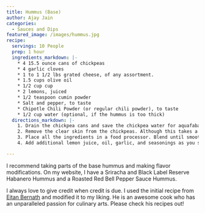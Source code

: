 ```yaml
---
title: Hummus (Base)
author: Ajay Jain
categories:
  - Sauces and Dips
featured_image: /images/hummus.jpg
recipe:
  servings: 10 People
  prep: 1 hour
  ingredients_markdown: |-
    * 4 15.5 ounce cans of chickpeas
    * 4 garlic cloves
    * 1 to 1 1/2 lbs grated cheese, of any assortment.
    * 1.5 cups olive oil
    * 1/2 cup cup
    * 2 lemons, juiced
    * 1/2 teaspoon cumin powder
    * Salt and pepper, to taste
    * Chipotle Chili Powder (or regular chili powder), to taste
    * 1/2 cup water (optional, if the hummus is too thick)
  directions_markdown: |-
    1. Drain the chickpea cans and save the chickpea water for aquafaba if you wish to use it for other recipes.
    2. Remove the clear skin from the chickpeas. Although this takes a while, it results in a much smoother and creamier texture.
    3. Place all the ingredients in a food processor. Blend until smooth and creamy.
    4. Add additional lemon juice, oil, garlic, and seasonings as you see fit.

---
```

I recommend taking parts of the base hummus and making flavor modifications. On my website, I have a Sriracha and Black Label Reserve Habanero Hummus and a Roasted Red Bell Pepper Sauce Hummus.

I always love to give credit when credit is due. I used the initial recipe from [Eitan Bernath](https://www.eitanbernath.com/2019/07/08/fully-loaded-summer-hummus/) and modified it to my liking. He is an awesome cook who has an unparalleled passion for culinary arts. Please check his recipes out!
